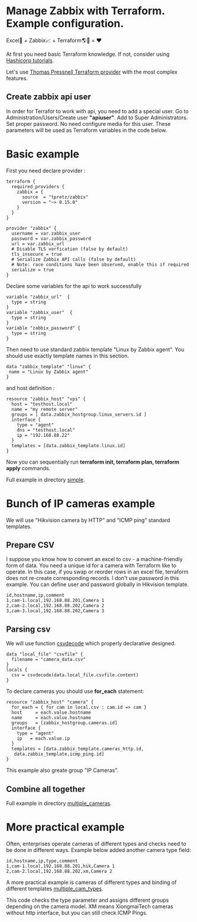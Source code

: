 # Manage Zabbix with Terraform. Example configuration. #

  Excel🔢  + Zabbix📈 + Terraform🌎🔨 = ❤️ 


At first you need basic Terraform knowledge.  If not, consider using [Hashicorp tutorials](https://learn.hashicorp.com/terraform).

Let's use [Thomas Pressnell Terraform provider](https://registry.terraform.io/providers/tpretz/zabbix/latest) with the most complex features.

## Create  zabbix  api user ##
In order for Terrafor to work with api, you need to add a special user.
 Go to Administration/Users/Create user **"apiuser"**. Add to Super Administrators. Set proper password. No need configure media for this user.
 These parameters will be used as Terraform variables in the code below.

# Basic example # 
First you need declare provider :
```
terraform {
  required_providers {
    zabbix = {
      source  = "tpretz/zabbix"
      version = "~> 0.15.0"
    }
  }
}

provider "zabbix" {
  username = var.zabbix_user
  password = var.zabbix_password
  url = var.zabbix_url
  # Disable TLS verfication (false by default)
  tls_insecure = true
  # Serialize Zabbix API calls (false by default)
  # Note: race conditions have been observed, enable this if required
  serialize = true
}
```
Declare some variables for the api to work successfully
```
variable "zabbix_url"  {
  type = string
}
variable "zabbix_user"  {
  type = string
}
variable "zabbix_password" {
  type = string
}
```
Then need to use standard zabbix  template "Linux by Zabbix agent". You should use exactly template names in this section.

 ```
 data "zabbix_template" "linux" {
  name = "Linux by Zabbix agent"
}
```
 and host definition :
```
resource "zabbix_host" "vps" {
  host = "testhost.local"
  name = "my remote server"
  groups = [ data.zabbix_hostgroup.linux_servers.id ]
  interface {
    type = "agent"
    dns = "testhost.local"
    ip = "192.168.88.22"
  }
  templates = [data.zabbix_template.linux.id]
}
```

Now you can sequentially  run **terraform init,  terraform plan, terraform apply** commands.

 Full example in directory [simple](simple).

# Bunch of IP cameras example # 
 We will use "Hikvision camera by HTTP" and "ICMP ping" standard templates.
## Prepare CSV
 I suppose you know how to convert an excel to csv - a machine-friendly form of data.
 You need a unique id for a camera with Terraform like to operate. In this case, if you swap or reorder rows in an excel file, terraform does not re-create corresponding records.
 I don't use password in this example. You can define user and password globally in Hikvision template.
```
id,hostname,ip,comment
1,cam-1.local,192.168.88.201,Camera 1
2,cam-2.local,192.168.88.202,Camera 2
3,cam-3.local,192.168.88.202,Camera 3
```

## Parsing csv ## 
 We will use function [csvdecode](https://www.terraform.io/docs/language/functions/csvdecode.html) which properly declarative designed.
```
data "local_file" "csvfile" {
  filename = "camera_data.csv"
}
locals {
  csv = csvdecode(data.local_file.csvfile.content)
}
```
To declare cameras you should use **for_each** statement:
```
resource "zabbix_host" "camera" {
  for_each = { for cam in local.csv : cam.id => cam }
  host     = each.value.hostname
  name     = each.value.hostname
  groups   = [zabbix_hostgroup.cameras.id]
  interface {
    type = "agent"
    ip   = each.value.ip
  }
  templates = [data.zabbix_template.cameras_http.id,
   data.zabbix_template.icmp_ping.id]
}
```
This example also greate group "IP Cameras".

## Combine all together ##
Full example in directory [multiple\_cameras](multiple\_cameras).


# More practical example #

Often, enterprises operate cameras of different types and checks need to be done in different ways. Example below added another camera type field:
```
id,hostname,ip,type,comment
1,cam-1.local,192.168.88.201,hik,Camera 1
2,cam-2.local,192.168.88.202,xm,Camera 2
```
A more practical example is cameras of different types and binding of different templates [multiple_cam_types](multiple_cam_types).

This code checks the type parameter  and assigns different groups depending on the camera model.
XM means  XiongmaiTech cameras without http interface, but you can still check ICMP Pings.
